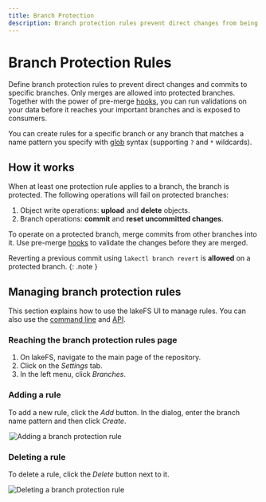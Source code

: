 ```yaml
---
title: Branch Protection
description: Branch protection rules prevent direct changes from being applied to your important branches.
---
```


# Branch Protection Rules

Define branch protection rules to prevent direct changes and commits to specific branches.
Only merges are allowed into protected branches. Together with the power of pre-merge [hooks][data-quality-gates],
you can run validations on your data before it reaches your important branches and is exposed to consumers.

You can create rules for a specific branch or any branch that matches a name pattern you specify with [glob](https://en.wikipedia.org/wiki/Glob_(programming)) syntax (supporting `?` and `*` wildcards).

## How it works

When at least one protection rule applies to a branch, the branch is protected. The following operations will fail on protected branches:
1. Object write operations: **upload** and **delete** objects.
1. Branch operations: **commit** and **reset uncommitted changes**.

To operate on a protected branch, merge commits from other branches into
it. Use pre-merge [hooks][data-quality-gates] to validate the changes before
they are merged.

Reverting a previous commit using `lakectl branch revert` is **allowed** on a protected branch.
{: .note }

## Managing branch protection rules

This section explains how to use the lakeFS UI to manage rules. You can also use the [command line][lakectl-branch-protect] and [API][api].

### Reaching the branch protection rules page 

1. On lakeFS, navigate to the main page of the repository.
2. Click on the _Settings_ tab.
3. In the left menu, click _Branches_.

### Adding a rule

To add a new rule, click the _Add_ button. In the dialog, enter the branch name pattern and then click _Create_.

<img alt="Adding a branch protection rule" src="/assets/img/add_branch_protection_rule.png" style="max-width:500px; display:block; margin-left:auto; margin-right:auto;">

### Deleting a rule

To delete a rule, click the _Delete_ button next to it.

![Deleting a branch protection rule](/assets/img/delete_branch_protection_rule.png)

[data-quality-gates]:  /understand/use_cases/cicd_for_data/#using-hooks-as-data-quality-gates
[lakectl-branch-protect]:  /reference/cli/#lakectl-branch-protect
[api]: /reference/api/
